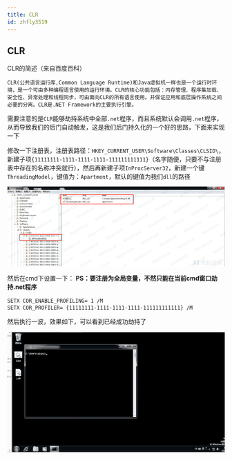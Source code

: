 ```yaml
---
title: CLR
id: zhfly3519
---
```


## CLR

CLR的简述（来自百度百科）

```
CLR(公共语言运行库,Common Language Runtime)和Java虚拟机一样也是一个运行时环境，是一个可由多种编程语言使用的运行环境。CLR的核心功能包括：内存管理、程序集加载、安全性、异常处理和线程同步，可由面向CLR的所有语言使用。并保证应用和底层操作系统之间必要的分离。CLR是.NET Framework的主要执行引擎。 
```

需要注意的是`CLR`能够劫持系统中全部`.net`程序，而且系统默认会调用`.net`程序，从而导致我们的后门自动触发，这是我们后门持久化的一个好的思路，下面来实现一下

修改一下注册表，注册表路径：`HKEY_CURRENT_USER\Software\Classes\CLSID\`，新建子项`{11111111-1111-1111-1111-111111111111}`（名字随便，只要不与注册表中存在的名称冲突就行），然后再新建子项`InProcServer32`，新建一个键`ThreadingModel`，键值为：`Apartment`，默认的键值为我们`dll`的路径

![image](../img/fbf82bcba9b1ca75572052b4cc7e4bcf.png)

然后在cmd下设置一下：
**PS：要注册为全局变量，不然只能在当前cmd窗口劫持.net程序**

```
SETX COR_ENABLE_PROFILING= 1 /M
SETX COR_PROFILER= {11111111-1111-1111-1111-111111111111} /M 
```

然后执行一波，效果如下，可以看到已经成功劫持了

![image](../img/0720c5b8c35057b7493621f9cc359095.png)